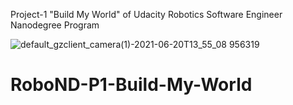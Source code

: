Project-1 "Build My World" of Udacity Robotics Software Engineer Nanodegree Program

![default_gzclient_camera(1)-2021-06-20T13_55_08 956319](https://user-images.githubusercontent.com/47191401/122677275-f698fc00-d1e1-11eb-85a3-45a5e442758e.jpg)
# RoboND-P1-Build-My-World
